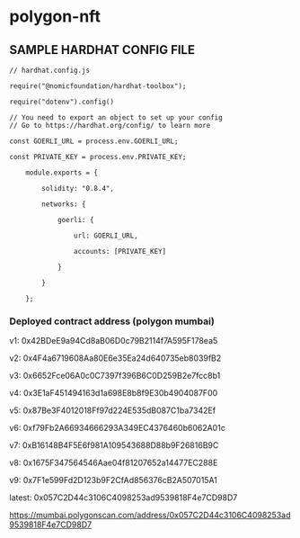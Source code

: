 <!-- @format -->

# polygon-nft

## SAMPLE HARDHAT CONFIG FILE

    // hardhat.config.js

    require("@nomicfoundation/hardhat-toolbox");

    require("dotenv").config()

    // You need to export an object to set up your config
    // Go to https://hardhat.org/config/ to learn more

    const GOERLI_URL = process.env.GOERLI_URL;

    const PRIVATE_KEY = process.env.PRIVATE_KEY;

        module.exports = {

            solidity: "0.8.4",

            networks: {

                goerli: {

                    url: GOERLI_URL,

                    accounts: [PRIVATE_KEY]

                }

            }

        };

### Deployed contract address (polygon mumbai)

v1: 0x42BDeE9a94Cd8aB06D0c79B2114f7A595F178ea5

v2: 0x4F4a6719608Aa80E6e35Ea24d640735eb8039fB2

v3: 0x6652Fce06A0c0C7397f396B6C0D259B2e7fcc8b1

v4: 0x3E1aF451494163d1a698E8b8f9E30b4904087F00

v5: 0x87Be3F4012018Ff97d224E535dB087C1ba7342Ef

v6: 0xf79Fb2A66934666293A349EC4376460b6062A01c

v7: 0xB16148B4F5E6f981A109543688D88b9F26816B9C

v8: 0x1675F347564546Aae04f81207652a14477EC288E

v9: 0x7F1e599Fd2D123b9F2CfAd856376cB2A507015A1

latest: 0x057C2D44c3106C4098253ad9539818F4e7CD98D7

https://mumbai.polygonscan.com/address/0x057C2D44c3106C4098253ad9539818F4e7CD98D7
